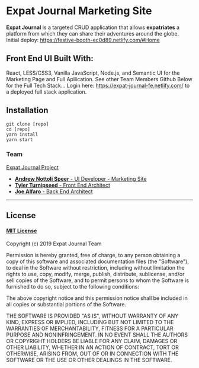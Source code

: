 # Expat Journal Marketing Site

**Expat Journal** is a targeted CRUD application that allows **expatriates** a platform from which they can share their adventures around the globe.
Initial deploy: https://festive-booth-ec0d89.netlify.com/#Home


<b>Front End UI Built With:</b>
--
React, LESS/CSS3, Vanilla JavaScript, Node.js, and Semantic UI for the Marketing Page and Full Apllication.
See other Team Members Github Below for the Full Tech Stack...
Login here: https://expat-journal-fe.netlify.com/ to a deployed full stack application.

## Installation

```
git clone [repo]
cd [repo]
yarn install
yarn start
```

### Team

[Expat Journal Project](https://github.com/expat-journal-lambda-school)

- [**Andrew Nottoli Speer** - UI Developer - Marketing Site](https://github.com/nottolivc)
- [**Tyler Turnipseed** - Front End Architect](https://github.com/techturnip)
- [**Joe Alfaro** - Back End Architect](https://github.com/Joe-Alfaro)

---

## License

#### [MIT License](https://choosealicense.com/licenses/mit/)

Copyright (c) 2019 Expat Journal Team

Permission is hereby granted, free of charge, to any person obtaining a copy
of this software and associated documentation files (the "Software"), to deal
in the Software without restriction, including without limitation the rights
to use, copy, modify, merge, publish, distribute, sublicense, and/or sell
copies of the Software, and to permit persons to whom the Software is
furnished to do so, subject to the following conditions:

The above copyright notice and this permission notice shall be included in all
copies or substantial portions of the Software.

THE SOFTWARE IS PROVIDED "AS IS", WITHOUT WARRANTY OF ANY KIND, EXPRESS OR
IMPLIED, INCLUDING BUT NOT LIMITED TO THE WARRANTIES OF MERCHANTABILITY,
FITNESS FOR A PARTICULAR PURPOSE AND NONINFRINGEMENT. IN NO EVENT SHALL THE
AUTHORS OR COPYRIGHT HOLDERS BE LIABLE FOR ANY CLAIM, DAMAGES OR OTHER
LIABILITY, WHETHER IN AN ACTION OF CONTRACT, TORT OR OTHERWISE, ARISING FROM,
OUT OF OR IN CONNECTION WITH THE SOFTWARE OR THE USE OR OTHER DEALINGS IN THE
SOFTWARE.
